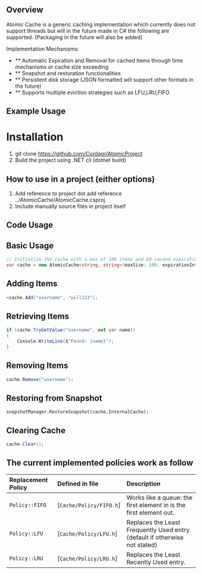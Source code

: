 ## Overview
Atomic Cache is a generic caching implementation which currently does not support threads but will in the future made in C# the following are supported. (Packaging in the future will also be added)

Implementation Mechanisms:
- ** Automatic Expiration and Removal for cached items through time mechanisms or cache size exceeding 
- ** Snapshot and restoration functionalities
- ** Persistent disk storage (JSON formatted will support other formats in the future)
- ** Supports multiple eviction strategies such as LFU,LRU,FIFO

## Example Usage

# Installation
1. git clone https://github.com/Cordagr/AtomicProject
2. Build the project using .NET cli (dotnet build)

## How to use in a project (either options)
1. Add reference to project dot add reference ../AtomicCache/AtomicCache.csproj
2. Include manually source files in project itself

## Code Usage

## Basic Usage
``` csharp
// Initialize the cache with a max of 100 items and 60-second expiration
var cache = new AtomicCache<string, string>(maxSize: 100, expirationIntervalInSeconds: 60);
```

## Adding Items 
``` csharp
<cache.Add("username", "will123");
```

## Retrieving Items
``` csharp
if (cache.TryGetValue("username", out var name))
{
    Console.WriteLine($"Found: {name}");
}
```

## Removing Items
``` csharp
cache.Remove("username");
```

## Restoring from Snapshot
``` charp
snapshotManager.RestoreSnapshot(cache.InternalCache);
```

## Clearing Cache
```csharp
cache.Clear();
```

## The current implemented policies work as follow
| Replacement Policy | Defined in file           | Description                                                                |
| :----------------- | :------------------------ | :------------------------------------------------------------------------- |
| `Policy::FIFO`     | [`Cache/Policy/FIFO.h`]   | Works like a queue: the first element in is the first element out.         |
| `Policy::LFU`      | [`Cache/Policy/LFU.h`]    | Replaces the Least Frequently Used entry. (default if otherwise not stated)|
| `Policy::LRU`      | [`Cache/Policy/LRU.h`]    | Replaces the Least Recently Used entry.                                    |

